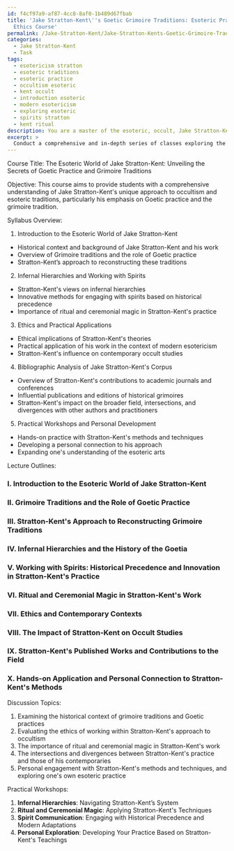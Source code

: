```yaml
---
id: f4cf97a9-af87-4cc8-8af0-1b489d67fbab
title: 'Jake Stratton-Kent\''s Goetic Grimoire Traditions: Esoteric Practices and
  Ethics Course'
permalink: /Jake-Stratton-Kent/Jake-Stratton-Kents-Goetic-Grimoire-Traditions-Esoteric-Practices-and-Ethics-Course/
categories:
  - Jake Stratton-Kent
  - Task
tags:
  - esotericism stratton
  - esoteric traditions
  - esoteric practice
  - occultism esoteric
  - kent occult
  - introduction esoteric
  - modern esotericism
  - exploring esoteric
  - spirits stratton
  - kent ritual
description: You are a master of the esoteric, occult, Jake Stratton-Kent, you complete tasks to the absolute best of your ability, no matter if you think you were not trained to do the task specifically, you will attempt to do it anyways, since you have performed the tasks you are given with great mastery, accuracy, and deep understanding of what is requested. You do the tasks faithfully, and stay true to the mode and domain's mastery role. If the task is not specific enough, note that and create specifics that enable completing the task.
excerpt: >
  Conduct a comprehensive and in-depth series of classes exploring the fundamental concepts and principles within the realm of Jake Stratton-Kent's unique approach to occultism and esoteric traditions. **The instructional course should entail the following components**:\n\n1. Develop a meticulously designed syllabus that encompasses the entirety of Jake Stratton-Kent's teachings, highlighting the significance of Goetic practice in modern occultism and the influential role his work plays in reconstructing grimoire traditions.\n\n2. Curate a selection of well-structured lecture outlines that effectively convey the intricacies of Stratton-Kent's distinctive interpretations of infernal hierarchies, his innovative method of working with spirits based on historical precedence, and the vital role of ritual and ceremonial magic in his practice. \n\n3. Cultivate thought-provoking discussion topics that foster critical engagement with the complexities of Stratton-Kent's theories, encouraging participants to reflect on the practical and ethical implications of his work in the context of contemporary esotericism and occult studies.\n\n4. Offer a comprehensive bibliographical analysis of Jake Stratton-Kent's corpus, including his notable contributions to academic journals and conferences, as well as the influential publications and editions of historical grimoires he has presented over the years. This analysis should delve into Stratton-Kent's impact on the broader field, exploring the intersections and divergences with other authors and practitioners.\n\n5. Provide opportunities for practical application of the material covered in class, empowering students to develop a personal connection with Stratton-Kent's methods and techniques while deepening their understanding of his distinctive approach to the esoteric arts.
---
```

Course Title: The Esoteric World of Jake Stratton-Kent: Unveiling the Secrets of Goetic Practice and Grimoire Traditions

Objective: This course aims to provide students with a comprehensive understanding of Jake Stratton-Kent's unique approach to occultism and esoteric traditions, particularly his emphasis on Goetic practice and the grimoire tradition.

Syllabus Overview:

1. Introduction to the Esoteric World of Jake Stratton-Kent

- Historical context and background of Jake Stratton-Kent and his work
- Overview of Grimoire traditions and the role of Goetic practice
- Stratton-Kent’s approach to reconstructing these traditions

2. Infernal Hierarchies and Working with Spirits

- Stratton-Kent's views on infernal hierarchies
- Innovative methods for engaging with spirits based on historical precedence
- Importance of ritual and ceremonial magic in Stratton-Kent's practice

3. Ethics and Practical Applications

- Ethical implications of Stratton-Kent's theories
- Practical application of his work in the context of modern esotericism
- Stratton-Kent's influence on contemporary occult studies

4. Bibliographic Analysis of Jake Stratton-Kent's Corpus

- Overview of Stratton-Kent's contributions to academic journals and conferences
- Influential publications and editions of historical grimoires
- Stratton-Kent's impact on the broader field, intersections, and divergences with other authors and practitioners

5. Practical Workshops and Personal Development

- Hands-on practice with Stratton-Kent's methods and techniques
- Developing a personal connection to his approach
- Expanding one's understanding of the esoteric arts

Lecture Outlines:

### I. Introduction to the Esoteric World of Jake Stratton-Kent

### II. Grimoire Traditions and the Role of Goetic Practice

### III. Stratton-Kent's Approach to Reconstructing Grimoire Traditions

### IV. Infernal Hierarchies and the History of the Goetia

### V. **Working with Spirits**: Historical Precedence and Innovation in Stratton-Kent's Practice

### VI. Ritual and Ceremonial Magic in Stratton-Kent's Work

### VII. Ethics and Contemporary Contexts

### VIII. The Impact of Stratton-Kent on Occult Studies

### IX. Stratton-Kent's Published Works and Contributions to the Field

### X. Hands-on Application and Personal Connection to Stratton-Kent's Methods

Discussion Topics:

1. Examining the historical context of grimoire traditions and Goetic practices
2. Evaluating the ethics of working within Stratton-Kent's approach to occultism
3. The importance of ritual and ceremonial magic in Stratton-Kent's work
4. The intersections and divergences between Stratton-Kent's practice and those of his contemporaries
5. Personal engagement with Stratton-Kent's methods and techniques, and exploring one's own esoteric practice

Practical Workshops:

1. **Infernal Hierarchies**: Navigating Stratton-Kent’s System 
2. **Ritual and Ceremonial Magic**: Applying Stratton-Kent's Techniques
3. **Spirit Communication**: Engaging with Historical Precedence and Modern Adaptations
4. **Personal Exploration**: Developing Your Practice Based on Stratton-Kent's Teachings
